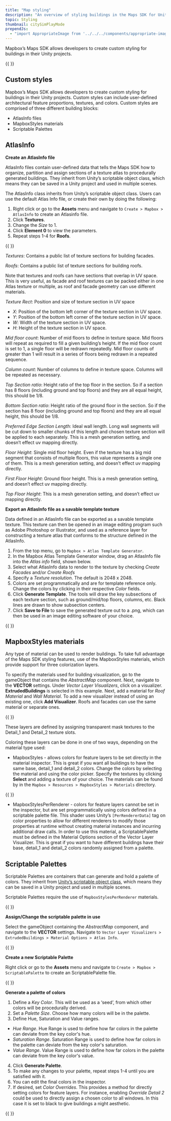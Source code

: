 ```yaml
---
title: "Map styling"
description: "An overview of styling buildings in the Maps SDK for Unity."
topic: Styling
thumbnail: citySimPlayMode
prependJs:
  - "import AppropriateImage from '../../../components/appropriate-image';"
---
```


Mapbox’s Maps SDK allows developers to create custom styling for buildings in their Unity projects.

{{
  <AppropriateImage imageId="citySimPlayMode" />
}}

## Custom styles


Mapbox’s Maps SDK allows developers to create custom styling for buildings in their Unity projects. Custom styles can include user-defined architectural feature proportions, textures, and colors. Custom styles are comprised of three different building blocks:


- AtlasInfo files
- MapboxStyles materials
- Scriptable Palettes


## AtlasInfo

**Create an AtlasInfo file**

AtlasInfo files contain user-defined data that tells the Maps SDK how to organize, partition and assign sections of a texture atlas to procedurally generated buildings. They inherit from Unity’s scriptable object class, which means they can be saved in a Unity project and used in multiple scenes.

The AtlasInfo class inherits from Unity’s scriptable object class. Users can use the default Atlas Info file, or create their own by doing the following:


1. Right click or go to the **Assets** menu and navigate to `Create > Mapbox > AtlasInfo` to create an Atlasinfo file.
2. Click **Textures**.
3. Change the *Size* to 1.
4. Click **Element 0** to view the parameters.
5. Repeat steps 1-4 for **Roofs**.

{{
<AppropriateImage imageId="stylingNewAtlasinfo" className="block mx-auto" />
}}


*Textures*:
Contains a public list of texture sections for building facades.

*Roofs*:
Contains a public list of texture sections for building roofs.

Note that textures and roofs can have sections that overlap in UV space. This is very useful, as facade and roof textures can be packed either in one Atlas texture or multiple, as roof and facade geometry can use different materials.

*Texture Rect*: Position and size of texture section in UV space

  - *X*: Position of the bottom left corner of the texture section in UV space.
  - *Y*: Position of the bottom left corner of the texture section in UV space.
  - *W*: Width of the texture section in UV space.
  - *H*: Height of the texture section in UV space.

*Mid floor count*:
Number of mid floors to define in texture space. Mid floors will repeat as required to fill a given building’s height. If the mid floor count is set to 1, a single floor will be redrawn repeatedly. Mid floor counts of greater than 1 will result in a series of floors being redrawn in a repeated sequence.

*Column count*:
Number of columns to define in texture space. Columns will be repeated as necessary.

*Top Section ratio*:
Height ratio of the top floor in the section. So if a section has 8 floors (including ground and top floors) and they are all equal height, this should be 1/8.

*Bottom Section ratio*:
Height ratio of the ground floor in the section. So if the section has 8 floor (including ground and top floors) and they are all equal height, this should be 1/8.

*Preferred Edge Section Length*:
Ideal wall length. Long wall segments will be cut down to smaller chunks of this length and chosen texture section will be applied to each separately. This is a mesh generation setting, and doesn’t effect uv mapping directly.

*Floor Height*:
Single mid floor height. Even if the texture has a big mid segment that consists of multiple floors, this value represents a single one of them. This is a mesh generation setting, and doesn’t effect uv mapping directly.

*First Floor Height*:
Ground floor height. This is a mesh generation setting, and doesn’t effect uv mapping directly.

*Top Floor Height*:
This is a mesh generation setting, and doesn’t effect uv mapping directly.

**Export an AtlasInfo file as a savable template texture**

Data defined in an AtlasInfo file can be exported as a savable template texture. This texture can then be opened in an image editing program such as Adobe Photoshop or Illustrator, and used as a reference layer for constructing a texture atlas that conforms to the structure defined in the AtlasInfo.


1. From the top menu, go to `Mapbox > Atlas Template Generator`.
2. In the Mapbox Atlas Template Generator window, drag an AtlasInfo file into the *Atlas info* field, shown below.
3. Select what AtlasInfo data to render to the texture by checking *Create Facades* and/or *Create Roofs*
4. Specify a *Texture resolution*. The default is 2048 x 2048.
5. Colors are set programmatically and are for template reference only. Change the colors by clicking in their respective *Color* fields.
6. Click **Generate Template**. The tools will draw the key subsections of each texture section, such as ground/mid/top floors, columns, etc. Black lines are drawn to show subsection centers.
7. Click **Save to File** to save the generated texture out to a .png, which can then be used in an image editing software of your choice.

{{
<AppropriateImage imageId="stylingAtlasGen" className="block mx-auto" />
}}

## MapboxStyles materials

Any type of material can be used to render buildings. To take full advantage of the Maps SDK styling features, use of the MapboxStyles materials, which provide support for three colorization layers.

To specify the materials used for building visualization, go to the gameObject that contains the *AbstractMap* component. Next, navigate to the **VECTOR** settings. Under *Vector Layer Visualizers*, click on a visualizer. **ExtrudedBuildings** is selected in this example. Next, add a material for *Roof Material* and *Wall Material*. To add a new visualizer instead of using an existing one, click **Add Visualizer**. Roofs and facades can use the same material or separate ones.

{{
<AppropriateImage imageId="stylingAddMaterial" className="block mx-auto" />
}}

These layers are defined by assigning transparent mask textures to the Detail_1 and Detail_2 texture slots.

Coloring these layers can be done in one of two ways, depending on the material type used:


- MapboxStyles - allows colors for feature layers to be set directly in the material inspector. This is great if you want all buildings to have the same base, detail_1 and detail_2 colors. Change the colors by selecting the material and using the color picker. Specify the textures by clicking **Select** and adding a texture of your choice. The materials can be found by in the `Mapbox > Resources > MapboxStyles > Materials` directory.

{{
<AppropriateImage imageId="stylingSelectTexture" className="block mx-auto" />
}}


- MapboxStylesPerRenderer - colors for feature layers cannot be set in the inspector, but are set programmatically using colors defined in a scriptable palette file. This shader uses Unity’s `[PerRendererData]` tag on color properties to allow for different renderers to modify those properties at runtime without creating material instances and incurring additional draw calls. In order to use this material, a ScriptablePalette must be defined in the Material Options section of the Vector Layer Visualizer. This is great if you want to have different buildings have their base, detail_1 and detail_2 colors randomly assigned from a palette.



## Scriptable Palettes

Scriptable Palettes are containers that can generate and hold a palette of colors. They inherit from [Unity’s scriptable object class](https://docs.unity3d.com/ScriptReference/ScriptableObject.html), which means they can be saved in a Unity project and used in multiple scenes.

Scriptable Palettes require the use of `MapboxStylesPerRenderer` materials.

{{
<AppropriateImage imageId="stylingScriptPal" className="block mx-auto" />
}}

**Assign/Change the scriptable palette in use**

Select the gameObject containing the *AbstractMap* component, and navigate to the **VECTOR** settings. Navigate to `Vector Layer Visualizers > ExtrudedBuildings > Material Options > Atlas Info`.

{{
<AppropriateImage imageId="stylingChangeScriptPal" className="block mx-auto" />
}}

**Create a new Scriptable Palette**

Right click or go to the **Assets** menu and navigate to `Create > Mapbox > ScriptablePalette` to create an ScriptablePalette file.

{{
<AppropriateImage imageId="stylingNewScriptPal" className="block mx-auto" />
}}

**Generate a palette of colors**
1. Define a *Key Color*. This will be used as a ‘seed’, from which other colors will be procedurally derived.
2. Set a *Palette Size*. Choose how many colors will be in the palette.
3. Define Hue, Saturation and Value ranges.
  - *Hue Range*. Hue Range is used to define how far colors in the palette can deviate from the key color's hue.
  - *Saturation Range*. Saturation Range is used to define how far colors in the palette can deviate from the key color's saturation.
  - *Value Range*. Value Range is used to define how far colors in the palette can deviate from the key color's value.
4. Click **Generate Palette**.
5. To make any changes to your palette, repeat steps 1-4 until you are satisfied with it.
6. You can edit the final colors in the inspector.
7. If desired, set *Color Overrides*. This provides a method for directly setting colors for feature layers. For instance, enabling *Override Detail 2* could be used to directly assign a chosen color to all windows. In this case it is set to black to give buildings a night aesthetic.

{{
<AppropriateImage imageId="stylingGenerateScriptPal" className="block mx-auto" />
}}
